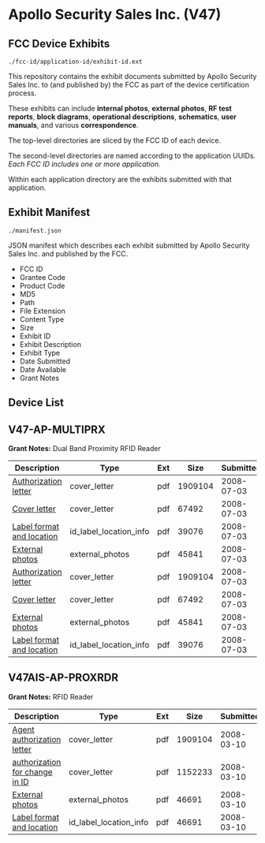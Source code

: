 # Apollo Security Sales Inc. (V47)
## FCC Device Exhibits

```
./fcc-id/application-id/exhibit-id.ext
```

This repository contains the exhibit documents submitted by Apollo Security Sales Inc. to (and published by) the FCC as part of the device certification process.

These exhibits can include **internal photos**, **external photos**, **RF test reports**, **block diagrams**, **operational descriptions**, **schematics**, **user manuals**, and various **correspondence**.

The top-level directories are sliced by the FCC ID of each device.

The second-level directories are named according to the application UUIDs. *Each FCC ID includes one or more application.*

Within each application directory are the exhibits submitted with that application. 

## Exhibit Manifest

```
./manifest.json
```

JSON manifest which describes each exhibit submitted by Apollo Security Sales Inc. and published by the FCC.

- FCC ID
- Grantee Code
- Product Code
- MD5
- Path
- File Extension
- Content Type
- Size
- Exhibit ID
- Exhibit Description
- Exhibit Type
- Date Submitted
- Date Available
- Grant Notes

## Device List
## V47-AP-MULTIPRX
**Grant Notes:** Dual Band Proximity RFID Reader

| Description | Type | Ext | Size | Submitted | Available |
| ----------- | ---- | --- | ---- | --------- | --------- |
| [Authorization letter](V47-AP-MULTIPRX/b9ef0c2481125a2bbe59cf4d83abefb9/912363.pdf) | cover_letter | pdf | 1909104 | 2008-07-03 | 2008-07-03 |
| [Cover letter](V47-AP-MULTIPRX/b9ef0c2481125a2bbe59cf4d83abefb9/965179.pdf) | cover_letter | pdf | 67492 | 2008-07-03 | 2008-07-03 |
| [Label format and location](V47-AP-MULTIPRX/b9ef0c2481125a2bbe59cf4d83abefb9/965181.pdf) | id_label_location_info | pdf | 39076 | 2008-07-03 | 2008-07-03 |
| [External photos](V47-AP-MULTIPRX/b9ef0c2481125a2bbe59cf4d83abefb9/965180.pdf) | external_photos | pdf | 45841 | 2008-07-03 | 2008-07-03 |
| [Authorization letter](V47-AP-MULTIPRX/81b13a801a5459fe4b6aef073ea479e0/912363.pdf) | cover_letter | pdf | 1909104 | 2008-07-03 | 2008-07-03 |
| [Cover letter](V47-AP-MULTIPRX/81b13a801a5459fe4b6aef073ea479e0/965179.pdf) | cover_letter | pdf | 67492 | 2008-07-03 | 2008-07-03 |
| [External photos](V47-AP-MULTIPRX/81b13a801a5459fe4b6aef073ea479e0/965180.pdf) | external_photos | pdf | 45841 | 2008-07-03 | 2008-07-03 |
| [Label format and location](V47-AP-MULTIPRX/81b13a801a5459fe4b6aef073ea479e0/965181.pdf) | id_label_location_info | pdf | 39076 | 2008-07-03 | 2008-07-03 |
## V47AIS-AP-PROXRDR
**Grant Notes:** RFID Reader

| Description | Type | Ext | Size | Submitted | Available |
| ----------- | ---- | --- | ---- | --------- | --------- |
| [Agent authorization letter](V47AIS-AP-PROXRDR/14ae856cf669890e0d1774116786e61a/912363.pdf) | cover_letter | pdf | 1909104 | 2008-03-10 | 2008-03-10 |
| [authorization for change in ID](V47AIS-AP-PROXRDR/14ae856cf669890e0d1774116786e61a/912364.pdf) | cover_letter | pdf | 1152233 | 2008-03-10 | 2008-03-10 |
| [External photos](V47AIS-AP-PROXRDR/14ae856cf669890e0d1774116786e61a/912366.pdf) | external_photos | pdf | 46691 | 2008-03-10 | 2008-03-10 |
| [Label format and location](V47AIS-AP-PROXRDR/14ae856cf669890e0d1774116786e61a/912365.pdf) | id_label_location_info | pdf | 46691 | 2008-03-10 | 2008-03-10 |
